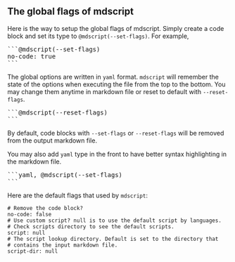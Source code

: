 The global flags of mdscript
---

Here is the way to setup the global flags of mdscript. Simply create a code block and set its type to `@mdscript(--set-flags)`. For example,

<pre>
```@mdscript(--set-flags)
no-code: true
```
</pre>

The global options are written in `yaml` format. `mdscript` will remember the state of the options when executing the file from the top to the bottom. You may change them anytime in markdown file or reset to default with `--reset-flags`.

<pre>
```@mdscript(--reset-flags)
```
</pre>

By default, code blocks with `--set-flags` or `--reset-flags` will be removed from the output markdown file.

You may also add `yaml` type in the front to have better syntax highlighting in the markdown file.

<pre>
```yaml, @mdscript(--set-flags)
```
</pre>

Here are the default flags that used by `mdscript`:

```yaml, @mdscript(--set-flags)
# Remove the code block?
no-code: false
# Use custom script? null is to use the default script by languages.
# Check scripts directory to see the default scripts.
script: null
# The script lookup directory. Default is set to the directory that
# contains the input markdown file.
script-dir: null
```
